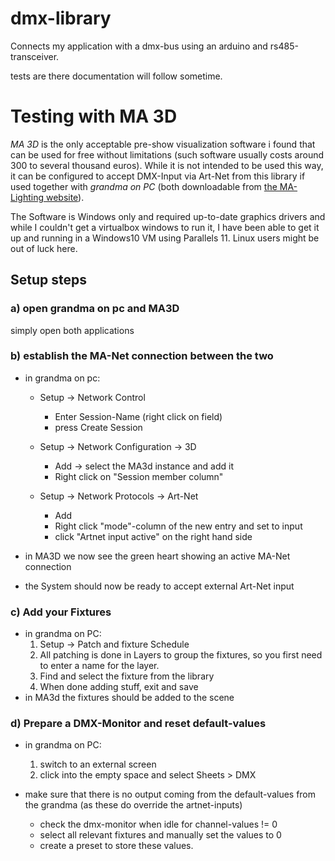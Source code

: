 # dmx-library

Connects my application with a dmx-bus using an arduino and rs485-transceiver.

tests are there documentation will follow sometime.


# Testing with MA 3D

_MA 3D_ is the only acceptable pre-show visualization software i found that can be used for free without limitations (such software usually costs around 300 to several thousand euros). While it is not intended to be used this way, it can be configured to accept DMX-Input via Art-Net from this library if used together with _grandma on PC_ (both downloadable from [the MA-Lighting website][malighting]).

The Software is Windows only and required up-to-date graphics drivers and while I couldn't get a virtualbox windows to run it, I have been able to get it up and running in a Windows10 VM using Parallels 11. Linux users might be out of luck here.

[malighting]: http://www.malighting.com/en/support-downloads/software.html

## Setup steps

### a) open grandma on pc and MA3D

simply open both applications

### b) establish the MA-Net connection between the two
   - in grandma on pc:
     - Setup -> Network Control
        * Enter Session-Name (right click on field)
        * press Create Session

     - Setup -> Network Configuration -> 3D
        * Add -> select the MA3d instance and add it
        * Right click on "Session member column"

     - Setup -> Network Protocols -> Art-Net
        * Add
        * Right click "mode"-column of the new entry and set to input
        * click "Artnet input active" on the right hand side

   - in MA3D we now see the green heart showing an active MA-Net connection
   - the System should now be ready to accept external Art-Net input

### c) Add your Fixtures
   - in grandma on PC:
     1. Setup -> Patch and fixture Schedule
     2. All patching is done in Layers to group the fixtures, so you first need
        to enter a name for the layer.
     3. Find and select the fixture from the library
     4. When done adding stuff, exit and save
   - in MA3d the fixtures should be added to the scene

### d) Prepare a DMX-Monitor and reset default-values
   - in grandma on PC:
     1. switch to an external screen
     2. click into the empty space and select Sheets > DMX

 - make sure that there is no output coming from the
   default-values from the grandma (as these do override the artnet-inputs)
   - check the dmx-monitor when idle for channel-values != 0
   - select all relevant fixtures and manually set the values to 0
   - create a preset to store these values.
